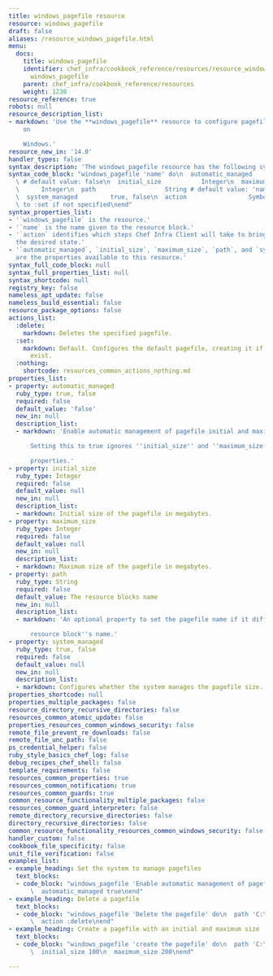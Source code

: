 ```yaml
---
title: windows_pagefile resource
resource: windows_pagefile
draft: false
aliases: /resource_windows_pagefile.html
menu:
  docs:
    title: windows_pagefile
    identifier: chef_infra/cookbook_reference/resources/resource_windows_pagefile.md
      windows_pagefile
    parent: chef_infra/cookbook_reference/resources
    weight: 1230
resource_reference: true
robots: null
resource_description_list:
- markdown: 'Use the **windows_pagefile** resource to configure pagefile settings
    on

    Windows.'
resource_new_in: '14.0'
handler_types: false
syntax_description: 'The windows_pagefile resource has the following syntax:'
syntax_code_block: "windows_pagefile 'name' do\n  automatic_managed      true, false\
  \ # default value: false\n  initial_size           Integer\n  maximum_size     \
  \      Integer\n  path                   String # default value: 'name' unless specified\n\
  \  system_managed         true, false\n  action                 Symbol # defaults\
  \ to :set if not specified\nend"
syntax_properties_list:
- '`windows_pagefile` is the resource.'
- '`name` is the name given to the resource block.'
- '`action` identifies which steps Chef Infra Client will take to bring the node into
  the desired state.'
- '`automatic_managed`, `initial_size`, `maximum_size`, `path`, and `system_managed`
  are the properties available to this resource.'
syntax_full_code_block: null
syntax_full_properties_list: null
syntax_shortcode: null
registry_key: false
nameless_apt_update: false
nameless_build_essential: false
resource_package_options: false
actions_list:
  :delete:
    markdown: Deletes the specified pagefile.
  :set:
    markdown: Default. Configures the default pagefile, creating it if it doesn't
      exist.
  :nothing:
    shortcode: resources_common_actions_nothing.md
properties_list:
- property: automatic_managed
  ruby_type: true, false
  required: false
  default_value: 'false'
  new_in: null
  description_list:
  - markdown: 'Enable automatic management of pagefile initial and maximum size.

      Setting this to true ignores ''initial_size'' and ''maximum_size''

      properties.'
- property: initial_size
  ruby_type: Integer
  required: false
  default_value: null
  new_in: null
  description_list:
  - markdown: Initial size of the pagefile in megabytes.
- property: maximum_size
  ruby_type: Integer
  required: false
  default_value: null
  new_in: null
  description_list:
  - markdown: Maximum size of the pagefile in megabytes.
- property: path
  ruby_type: String
  required: false
  default_value: The resource blocks name
  new_in: null
  description_list:
  - markdown: 'An optional property to set the pagefile name if it differs from the

      resource block''s name.'
- property: system_managed
  ruby_type: true, false
  required: false
  default_value: null
  new_in: null
  description_list:
  - markdown: Configures whether the system manages the pagefile size.
properties_shortcode: null
properties_multiple_packages: false
resource_directory_recursive_directories: false
resources_common_atomic_update: false
properties_resources_common_windows_security: false
remote_file_prevent_re_downloads: false
remote_file_unc_path: false
ps_credential_helper: false
ruby_style_basics_chef_log: false
debug_recipes_chef_shell: false
template_requirements: false
resources_common_properties: true
resources_common_notification: true
resources_common_guards: true
common_resource_functionality_multiple_packages: false
resources_common_guard_interpreter: false
remote_directory_recursive_directories: false
directory_recursive_directories: false
common_resource_functionality_resources_common_windows_security: false
handler_custom: false
cookbook_file_specificity: false
unit_file_verification: false
examples_list:
- example_heading: Set the system to manage pagefiles
  text_blocks:
  - code_block: "windows_pagefile 'Enable automatic management of pagefiles' do\n\
      \  automatic_managed true\nend"
- example_heading: Delete a pagefile
  text_blocks:
  - code_block: "windows_pagefile 'Delete the pagefile' do\n  path 'C:\\pagefile.sys'\n\
      \  action :delete\nend"
- example_heading: Create a pagefile with an initial and maximum size
  text_blocks:
  - code_block: "windows_pagefile 'create the pagefile' do\n  path 'C:\\pagefile.sys'\n\
      \  initial_size 100\n  maximum_size 200\nend"

---
```

